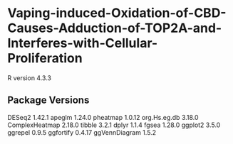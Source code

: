# Vaping-induced-Oxidation-of-CBD-Causes-Adduction-of-TOP2A-and-Interferes-with-Cellular-Proliferation
R version 4.3.3

## Package	Versions
DESeq2	1.42.1
apeglm	1.24.0
pheatmap	1.0.12
org.Hs.eg.db	3.18.0
ComplexHeatmap	2.18.0
tibble	3.2.1
dplyr	1.1.4
fgsea	1.28.0
ggplot2	3.5.0
ggrepel	0.9.5
ggfortify	0.4.17
ggVennDiagram	1.5.2
